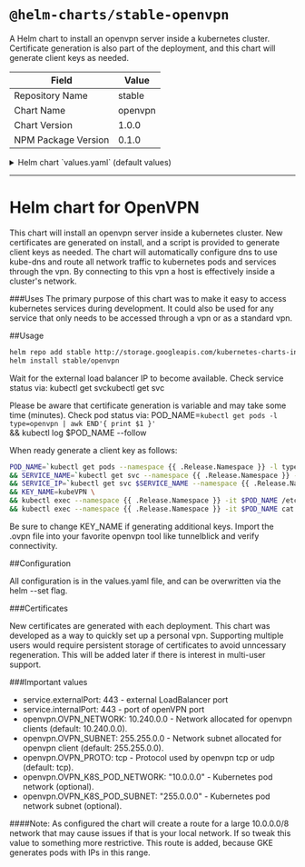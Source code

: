 # `@helm-charts/stable-openvpn`

A Helm chart to install an openvpn server inside a kubernetes cluster. Certificate generation is also part of the deployment, and this chart will generate client keys as needed.

| Field               | Value   |
| ------------------- | ------- |
| Repository Name     | stable  |
| Chart Name          | openvpn |
| Chart Version       | 1.0.0   |
| NPM Package Version | 0.1.0   |

<details>

<summary>Helm chart `values.yaml` (default values)</summary>

```yaml
# Default values for openvpn.
# This is a YAML-formatted file.
# Declare variables to be passed into your templates.
replicaCount: 1
image:
  repository: alpine
  tag: 3.4
  pullPolicy: IfNotPresent
service:
  name: openvpn
  type: LoadBalancer
  externalPort: 443
  internalPort: 443
resources:
  limits:
    cpu: 300m
    memory: 128Mi
  requests:
    cpu: 300m
    memory: 128Mi
openvpn:
  # Network allocated for openvpn clients (default: 10.240.0.0).
  OVPN_NETWORK: 10.240.0.0
  # Network subnet allocated for openvpn client (default: 255.255.0.0).
  OVPN_SUBNET: 255.255.0.0
  # Protocol used by openvpn tcp or udp (default: udp).
  OVPN_PROTO: tcp
  # Kubernetes pod network (optional).
  OVPN_K8S_POD_NETWORK: '10.0.0.0'
  # Kubernetes pod network subnet (optional).
  OVPN_K8S_POD_SUBNET: '255.0.0.0'
```

</details>

---

# Helm chart for OpenVPN

This chart will install an openvpn server inside a kubernetes cluster. New certificates are generated on install, and a script is provided to generate client keys as needed. The chart will automatically configure dns to use kube-dns and route all network traffic to kubernetes pods and services through the vpn. By connecting to this vpn a host is effectively inside a cluster's network.

###Uses
The primary purpose of this chart was to make it easy to access kubernetes services during development. It could also be used for any service that only needs to be accessed through a vpn or as a standard vpn.

##Usage

```bash
helm repo add stable http://storage.googleapis.com/kubernetes-charts-incubator
helm install stable/openvpn
```

Wait for the external load balancer IP to become available. Check service status via: kubectl get svckubectl get svc

Please be aware that certificate generation is variable and may take some time (minutes).
Check pod status via:
POD_NAME=`kubectl get pods -l type=openvpn | awk END'{ print $1 }'` \
&& kubectl log \$POD_NAME --follow

When ready generate a client key as follows:

```bash
POD_NAME=`kubectl get pods --namespace {{ .Release.Namespace }} -l type=openvpn | awk END'{ print $1 }'` \
&& SERVICE_NAME=`kubectl get svc --namespace {{ .Release.Namespace }} -l type=openvpn | awk END'{ print $1 }'` \
&& SERVICE_IP=`kubectl get svc $SERVICE_NAME --namespace {{ .Release.Namespace }} -o jsonpath='{.status.loadBalancer.ingress[0].ip}'` \
&& KEY_NAME=kubeVPN \
&& kubectl exec --namespace {{ .Release.Namespace }} -it $POD_NAME /etc/openvpn/setup/newClientCert.sh $KEY_NAME $SERVICE_IP \
&& kubectl exec --namespace {{ .Release.Namespace }} -it $POD_NAME cat /usr/share/easy-rsa/pki/$KEY_NAME.ovpn > $KEY_NAME.ovpn
```

Be sure to change KEY_NAME if generating additional keys. Import the .ovpn file into your favorite openvpn tool like tunnelblick and verify connectivity.

##Configuration

All configuration is in the values.yaml file, and can be overwritten via the helm --set flag.

###Certificates

New certificates are generated with each deployment. This chart was developed as a way to quickly set up a personal vpn. Supporting multiple users would require persistent storage of certificates to avoid unncessary regeneration. This will be added later if there is interest in multi-user support.

###Important values

- service.externalPort: 443 - external LoadBalancer port
- service.internalPort: 443 - port of openVPN port
- openvpn.OVPN_NETWORK: 10.240.0.0 - Network allocated for openvpn clients (default: 10.240.0.0).
- openvpn.OVPN_SUBNET: 255.255.0.0 - Network subnet allocated for openvpn client (default: 255.255.0.0).
- openvpn.OVPN_PROTO: tcp - Protocol used by openvpn tcp or udp (default: tcp).
- openvpn.OVPN_K8S_POD_NETWORK: "10.0.0.0" - Kubernetes pod network (optional).
- openvpn.OVPN_K8S_POD_SUBNET: "255.0.0.0" - Kubernetes pod network subnet (optional).

####Note: As configured the chart will create a route for a large 10.0.0.0/8 network that may cause issues if that is your local network. If so tweak this value to something more restrictive. This route is added, because GKE generates pods with IPs in this range.
